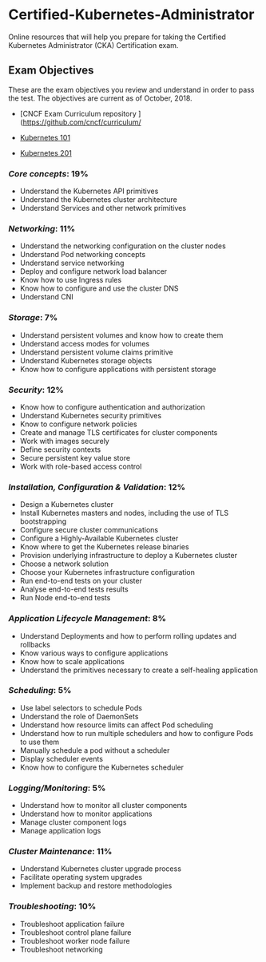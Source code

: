 # Certified-Kubernetes-Administrator
Online resources that will help you prepare for taking the Certified Kubernetes Administrator (CKA) Certification exam.

## Exam Objectives
These are the exam objectives you review and understand in order to pass the test. The objectives are current as of October, 2018.

* [CNCF Exam Curriculum repository ](https://github.com/cncf/curriculum/

* [Kubernetes 101](https://kubernetes.io/docs/tutorials/k8s101/)
* [Kubernetes 201](https://kubernetes.io/docs/tutorials/k8s201/)

### _Core concepts_: 19%
* Understand the Kubernetes API primitives
* Understand the Kubernetes cluster architecture
* Understand Services and other network primitives

### _Networking_: 11%
* Understand the networking configuration on the cluster nodes
* Understand Pod networking concepts
* Understand service networking
* Deploy and configure network load balancer
* Know how to use Ingress rules
* Know how to configure and use the cluster DNS
* Understand CNI

### _Storage_: 7%
* Understand persistent volumes and know how to create them
* Understand access modes for volumes
* Understand persistent volume claims primitive
* Understand Kubernetes storage objects
* Know how to configure applications with persistent storage

### _Security_: 12%
* Know how to configure authentication and authorization
* Understand Kubernetes security primitives
* Know to configure network policies
* Create and manage TLS certificates for cluster components
* Work with images securely
* Define security contexts
* Secure persistent key value store
* Work with role-based access control

### _Installation, Configuration & Validation_: 12%
* Design a Kubernetes cluster
* Install Kubernetes masters and nodes, including the use of TLS bootstrapping
* Configure secure cluster communications
* Configure a Highly-Available Kubernetes cluster
* Know where to get the Kubernetes release binaries
* Provision underlying infrastructure to deploy a Kubernetes cluster
* Choose a network solution
* Choose your Kubernetes infrastructure configuration
* Run end-to-end tests on your cluster
* Analyse end-to-end tests results
* Run Node end-to-end tests

### _Application Lifecycle Management_: 8%
* Understand Deployments and how to perform rolling updates and rollbacks
* Know various ways to configure applications
* Know how to scale applications
* Understand the primitives necessary to create a self-healing application

### _Scheduling_: 5%
* Use label selectors to schedule Pods
* Understand the role of DaemonSets
* Understand how resource limits can affect Pod scheduling
* Understand how to run multiple schedulers and how to configure Pods to use them
* Manually schedule a pod without a scheduler
* Display scheduler events
* Know how to configure the Kubernetes scheduler

### _Logging/Monitoring_: 5%
* Understand how to monitor all cluster components
* Understand how to monitor applications
* Manage cluster component logs
* Manage application logs


### _Cluster Maintenance_: 11%
* Understand Kubernetes cluster upgrade process
* Facilitate operating system upgrades
* Implement backup and restore methodologies

### _Troubleshooting_: 10%
* Troubleshoot application failure
* Troubleshoot control plane failure
* Troubleshoot worker node failure
* Troubleshoot networking
